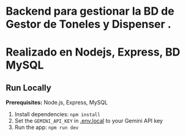 # Backend para gestionar la BD de Gestor de Toneles y Dispenser .
# Realizado en Nodejs, Express, BD MySQL
 

## Run Locally

**Prerequisites:**  Node.js, Express, MySQL


1. Install dependencies:
   `npm install`
2. Set the `GEMINI_API_KEY` in [.env.local](.env.local) to your Gemini API key
3. Run the app:
   `npm run dev`
